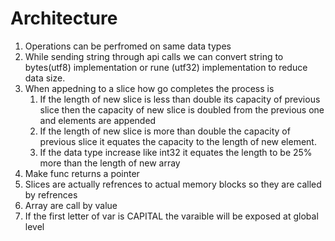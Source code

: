 # Architecture
1) Operations can be perfromed on same data types
2) While sending string through api calls we can convert string to bytes(utf8) implementation or rune (utf32) implementation to reduce data size.
3) When appedning to a slice how go completes the process is 
   1) If the length of new slice is less than double its capacity of previous slice then the capacity of new slice is doubled from the previous one and elements are appended
   2) If the length of new slice is more than double the capacity of previous slice it equates the capacity to the length of new element.
   3) If the data type increase like int32 it equates the length to be 25% more than the length of new array
4) Make func returns a pointer
5) Slices are actually refrences to actual memory blocks so they are called by refrences
6) Array are call by value 
7) If the first letter of var is CAPITAL the varaible will be exposed at global level
